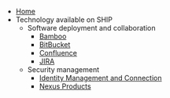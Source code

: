 - [Home](/)
- Technology available on SHIP
    - Software deployment and collaboration
        * [Bamboo](bamboo.md)
        * [BitBucket](bitbucket.md)
        * [Confluence](confluence.md)
        * [JIRA](jira.md)
    - Security management
        * [Identity Management and Connection](security.md)
        * [Nexus Products](nexus.md)